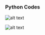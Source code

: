 ### Python Codes ####

![alt text](https://images.hdqwalls.com/wallpapers/python-logo-4k-i6.jpg)

![alt text](https://ucarecdn.com/07bbf638-048f-4261-8c5b-409d98c60ca4/)
